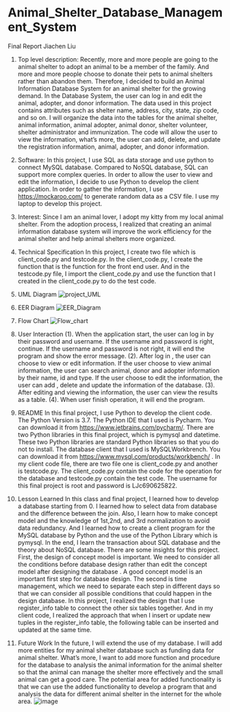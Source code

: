 # Animal_Shelter_Database_Management_System

Final Report
Jiachen Liu

1.	Top level description: 
Recently, more and more people are going to the animal shelter to adopt an animal to be a member of the family. And more and more people choose to donate their pets to animal shelters rather than abandon them. Therefore, I decided to build an Animal Information Database System for an animal shelter for the growing demand. 
In the Database System, the user can log in and edit the animal, adopter, and donor information. The data used in this project contains attributes such as shelter name, address, city, state, zip code, and so on. I will organize the data into the tables for the animal shelter, animal information, animal adopter, animal donor, shelter volunteer, shelter administrator and immunization. The code will allow the user to view the information, what’s more, the user can add, delete, and update the registration information, animal, adopter, and donor information.

2.	Software:
In this project, I use SQL as data storage and use python to connect MySQL database. Compared to NoSQL database, SQL can support more complex queries. In order to allow the user to view and edit the information, I decide to use Python to develop the client application. In order to gather the information, I use https://mockaroo.com/ to generate random data as a CSV file. I use my laptop to develop this project.

3.	Interest: 
Since I am an animal lover, I adopt my kitty from my local animal shelter. From the adoption process, I realized that creating an animal information database system will improve the work efficiency for the animal shelter and help animal shelters more organized.
4.	Technical Specification
In this project, I create two file which is client_code.py and testcode.py. In the client_code.py, I create the function that is the function for the front end user. And in the testcode.py file, I import the client_code.py and use the function that I created in the client_code.py to do the test code. 
5.	UML Diagram
![project_UML](https://user-images.githubusercontent.com/55035564/154881272-45835193-c1ac-4c89-9239-019a458155c7.jpg)


6.	EER Diagram
 ![EER_Diagram](https://user-images.githubusercontent.com/55035564/154881285-0c813a53-b8bc-4bc4-bf38-95b03e073c23.png)

7.	Flow Chart
 ![Flow_chart](https://user-images.githubusercontent.com/55035564/154881292-e56e8d99-7e53-4d5d-8bc4-9637c41486df.jpg)

8.	User Interaction
(1). When the application start, the user can log in by their password and username. If the username and password is right, continue. If the username and password is not right, it will end the program and show the error message.
(2). After log in , the user can choose to view or edit information. If the user choose to view animal information, the user can search animal, donor and adopter information by their name, id and type. If the user choose to edit the information, the user can add , delete and update the information of the database.
(3). After editing and viewing the information, the user can view the results as a table. 
(4). When user finish operation, it will end the program. 
9.	README
In this final project, I use Python to develop the client code. The Python Version is 3.7. The Python IDE that I used is Pycharm. You can download it from https://www.jetbrains.com/pycharm/. There are two Python libraries in this final project, which is pymysql and datetime. These two Python libraries are standard Python libraries so that you do not to install. The database client that I used is MySQLWorkbrench. You can download it from https://www.mysql.com/products/workbench/ . In my client code file, there are two file one is client_code.py and another is testcode.py. The client_code.py contain the code for the operation for the database and testcode.py contain the test code. The username for this final project is root and password is LJc690625822. 
10.	Lesson Learned
In this class and final project, I learned how to develop a database starting from 0. I learned how to select data from database and the difference between the join. Also, I learn how to make concept model and the knowledge of 1st,2nd, and 3rd normalization to avoid data redundancy. And I learned how to create a client program for the MySQL database by Python and the use of the Python Library which is pymysql. In the end, I learn the transaction about SQL database and the theory about NoSQL database. There are some insights for this project. First, the design of concept model is important. We need to consider all the conditions before database design rather than edit the concept model after designing the database . A good concept model is an important first step for database design. The second is time management, which we need to separate each step in different days so that we can consider all possible conditions that could happen in the design database. In this project, I realized the design that I use register_info table to connect the other six tables together. And in my client code, I realized the approach that when I insert or update new tuples in the register_info table, the following table can be inserted and updated at the same time.  
11.	Future Work
In the future, I will extend the use of my database. I will add more entities for my animal shelter database such as funding data for animal shelter. What’s more, I want to add more function and procedure for the database to analysis the animal information for the animal shelter so that the animal can manage the shelter more effectively and the small animal can get a good care. The potential area for added functionality is that we can use the added functionality to develop a program that and analysis the data for different animal shelter in the internet for the whole area.
![image](https://user-images.githubusercontent.com/55035564/154881219-d0ca15bb-e329-459e-bf49-f1502210d907.png)
